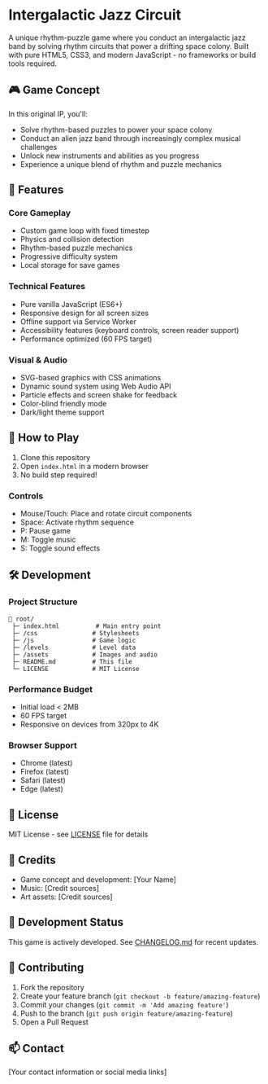 # Intergalactic Jazz Circuit

A unique rhythm-puzzle game where you conduct an intergalactic jazz band by solving rhythm circuits that power a drifting space colony. Built with pure HTML5, CSS3, and modern JavaScript - no frameworks or build tools required.

## 🎮 Game Concept

In this original IP, you'll:
- Solve rhythm-based puzzles to power your space colony
- Conduct an alien jazz band through increasingly complex musical challenges
- Unlock new instruments and abilities as you progress
- Experience a unique blend of rhythm and puzzle mechanics

## 🚀 Features

### Core Gameplay
- Custom game loop with fixed timestep
- Physics and collision detection
- Rhythm-based puzzle mechanics
- Progressive difficulty system
- Local storage for save games

### Technical Features
- Pure vanilla JavaScript (ES6+)
- Responsive design for all screen sizes
- Offline support via Service Worker
- Accessibility features (keyboard controls, screen reader support)
- Performance optimized (60 FPS target)

### Visual & Audio
- SVG-based graphics with CSS animations
- Dynamic sound system using Web Audio API
- Particle effects and screen shake for feedback
- Color-blind friendly mode
- Dark/light theme support

## 🎯 How to Play

1. Clone this repository
2. Open `index.html` in a modern browser
3. No build step required!

### Controls
- Mouse/Touch: Place and rotate circuit components
- Space: Activate rhythm sequence
- P: Pause game
- M: Toggle music
- S: Toggle sound effects

## 🛠️ Development

### Project Structure
```
📁 root/
 ├─ index.html          # Main entry point
 ├─ /css               # Stylesheets
 ├─ /js                # Game logic
 ├─ /levels            # Level data
 ├─ /assets            # Images and audio
 ├─ README.md          # This file
 └─ LICENSE            # MIT License
```

### Performance Budget
- Initial load < 2MB
- 60 FPS target
- Responsive on devices from 320px to 4K

### Browser Support
- Chrome (latest)
- Firefox (latest)
- Safari (latest)
- Edge (latest)

## 📝 License

MIT License - see [LICENSE](LICENSE) file for details

## 🙏 Credits

- Game concept and development: [Your Name]
- Music: [Credit sources]
- Art assets: [Credit sources]

## 🔄 Development Status

This game is actively developed. See [CHANGELOG.md](CHANGELOG.md) for recent updates.

## 🤝 Contributing

1. Fork the repository
2. Create your feature branch (`git checkout -b feature/amazing-feature`)
3. Commit your changes (`git commit -m 'Add amazing feature'`)
4. Push to the branch (`git push origin feature/amazing-feature`)
5. Open a Pull Request

## 📫 Contact

[Your contact information or social media links]
